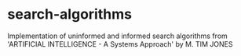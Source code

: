 # search-algorithms
Implementation of uninformed and informed search algorithms from 'ARTIFICIAL INTELLIGENCE - A Systems Approach' by M. TIM JONES
